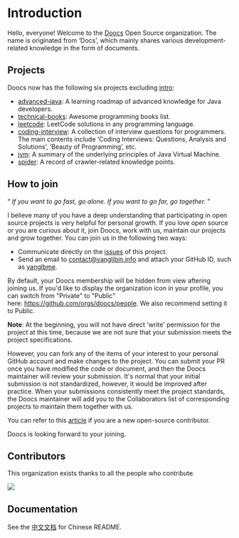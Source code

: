 # Introduction
Hello, everyone! Welcome to the [Doocs](https://github.com/doocs) Open Source organization. The name is originated from ‘Docs’, which mainly shares various development-related knowledge in the form of documents.

## Projects
Doocs now has the following six projects excluding [intro](https://github.com/doocs/intro):

- [advanced-java](https://github.com/doocs/advanced-java): A learning roadmap of advanced knowledge for Java developers.
- [technical-books](https://github.com/doocs/technical-books): Awesome programming books list.
- [leetcode](https://github.com/doocs/leetcode): LeetCode solutions in any programming language.
- [coding-interview](https://github.com/doocs/coding-interview): A collection of interview questions for programmers. The main contents include ‘Coding Interviews: Questions, Analysis and Solutions’, ‘Beauty of Programming’, etc.
- [jvm](https://github.com/doocs/jvm): A summary of the underlying principles of Java Virtual Machine.
- [spider](https://github.com/doocs/spider): A record of crawler-related knowledge points.

## How to join
“ *If you want to go fast, go alone. If you want to go far, go together.* ”

I believe many of you have a deep understanding that participating in open source projects is very helpful for personal growth. If you love open source or you are curious about it, join Doocs, work with us, maintain our projects and grow together. You can join us in the following two ways:

- Communicate directly on the [issues](https://github.com/doocs/intro/issues) of this project.
- Send an email to [contact@yanglibin.info](mailto:contact@yanglibin.info) and attach your GitHub ID, such as [yanglbme](https://github.com/yanglbme).

By default, your Doocs membership will be hidden from view aftering joining us. If you'd like to display the organization icon in your profile, you can switch from "Private" to "Public" here: https://github.com/orgs/doocs/people. We also recommend setting it to Public.

**Note**: At the beginning, you will not have direct 'write' permission for the project at this time, because we are not sure that your submission meets the project specifications.

However, you can fork any of the items of your interest to your personal GitHub account and make changes to the project. You can submit your PR once you have modified the code or document, and then the Doocs maintainer will review your submission. It's normal that your initial submission is not standardized, however, it would be improved after practice. When your submissions consistently meet the project standards, the Doocs maintainer will add you to the Collaborators list of corresponding projects to maintain them together with us.

You can refer to this [article](https://github.com/firstcontributions/first-contributions/blob/master/README.md) if you are a new open-source contributor.

Doocs is looking forward to your joining.

## Contributors
This organization exists thanks to all the people who contribute. 

<a href="https://opencollective.com/doocs/contributors.svg?width=890&button=true"><img src="https://opencollective.com/doocs/contributors.svg?width=890&button=false" /></a>

## Documentation
See the [中文文档](https://github.com/doocs/intro/wiki/%E4%BB%8B%E7%BB%8D) for Chinese README.